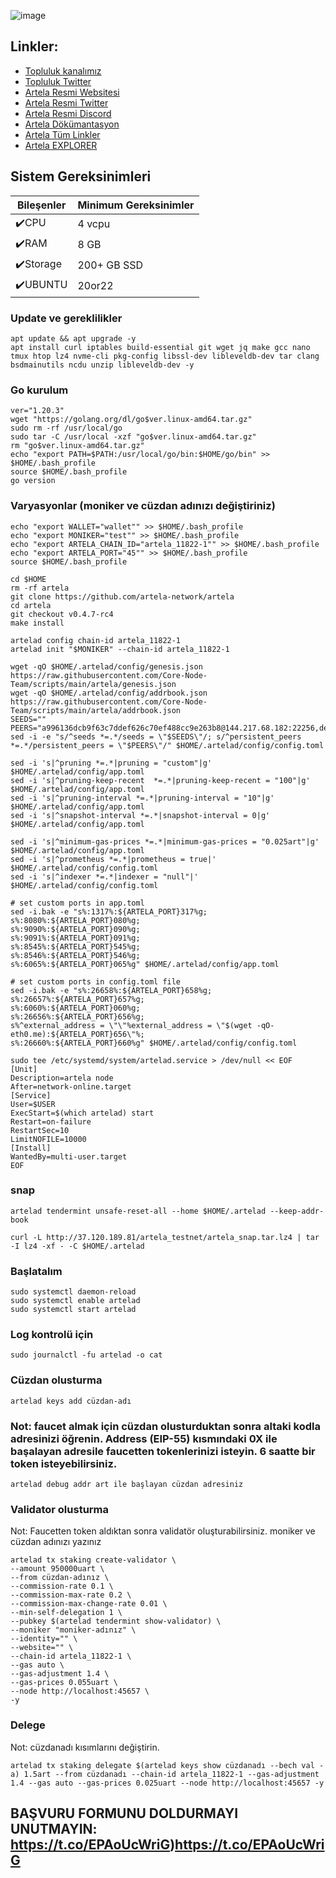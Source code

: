 ![image](https://github.com/zeycan1/ARTELA/assets/108004368/919ef026-fa49-4c63-a4a1-310d8a1483bf)


## Linkler:
 * [Topluluk kanalımız](https://t.me/corenodechat)
 * [Topluluk Twitter](https://twitter.com/corenodeHQ)
 * [Artela Resmi Websitesi](https://artela.network/)
 * [Artela Resmi Twitter](https://twitter.com/Artela_Network)
 * [Artela Resmi Discord](https://discord.gg/TzmnmuCU)
 * [Artela Dökümantasyon](https://docs.artela.network/develop/node/run-full-node)
 * [Artela Tüm Linkler](https://linktr.ee/artela_network)
 * [Artela EXPLORER](https://test.explorer.ist/artela/staking)




## Sistem Gereksinimleri

| Bileşenler | Minimum Gereksinimler | 
| ------------ | ------------ |
| ✔️CPU |	4 vcpu|
| ✔️RAM	| 8 GB |
| ✔️Storage	| 200+ GB SSD |
| ✔️UBUNTU | 20or22 |


### Update ve gereklilikler
```
apt update && apt upgrade -y
apt install curl iptables build-essential git wget jq make gcc nano tmux htop lz4 nvme-cli pkg-config libssl-dev libleveldb-dev tar clang bsdmainutils ncdu unzip libleveldb-dev -y
```
### Go kurulum
```
ver="1.20.3"
wget "https://golang.org/dl/go$ver.linux-amd64.tar.gz"
sudo rm -rf /usr/local/go
sudo tar -C /usr/local -xzf "go$ver.linux-amd64.tar.gz"
rm "go$ver.linux-amd64.tar.gz"
echo "export PATH=$PATH:/usr/local/go/bin:$HOME/go/bin" >> $HOME/.bash_profile
source $HOME/.bash_profile
go version
```
### Varyasyonlar (moniker ve cüzdan adınızı değiştiriniz)
```
echo "export WALLET="wallet"" >> $HOME/.bash_profile
echo "export MONIKER="test"" >> $HOME/.bash_profile
echo "export ARTELA_CHAIN_ID="artela_11822-1"" >> $HOME/.bash_profile
echo "export ARTELA_PORT="45"" >> $HOME/.bash_profile
source $HOME/.bash_profile

cd $HOME
rm -rf artela
git clone https://github.com/artela-network/artela
cd artela
git checkout v0.4.7-rc4
make install

artelad config chain-id artela_11822-1
artelad init "$MONIKER" --chain-id artela_11822-1

wget -qO $HOME/.artelad/config/genesis.json https://raw.githubusercontent.com/Core-Node-Team/scripts/main/artela/genesis.json
wget -qO $HOME/.artelad/config/addrbook.json https://raw.githubusercontent.com/Core-Node-Team/scripts/main/artela/addrbook.json
SEEDS=""
PEERS="a996136dcb9f63c7ddef626c70ef488cc9e263b8@144.217.68.182:22256,de5612c035bd1875f0bd36d7cbf5d660b0d1e943@5.78.64.11:26656,bec6934fcddbac139bdecce19f81510cb5e02949@47.254.24.106:26656,30fb0055aced21472a01911353101bc4cd356bb3@47.89.230.117:26656,a03ae11a093c67e2554b73d174c4168fe715af10@57.128.103.184:26656,146d6011cce0423f564c9277c6a3390657c53730@157.90.226.23:26656,0188a9bcff4f411b29dbddda527d77803396e1c6@185.245.182.180:26656,b23bc610c374fd071c20ce4a2349bf91b8fbd7db@65.108.72.233:11656,aa416d3628dcce6e87d4b92d1867c8eca36a70a7@47.254.93.86:26656,978dee673bd447147f61aa5a1bdaabdfb8f8b853@47.88.57.107:26656,35ce36af33e289a29787eedb3127d21bf10edcff@81.0.218.194:45656,32d0e4aec8d8a8e33273337e1821f2fe2309539a@47.88.58.36:26656,1b73ac616d74375932fb6847ec67eee4a98174e9@116.202.85.52:25556,9e2fbfc4b32a1b013e53f3fc9b45638f4cddee36@47.254.66.177:26656,b23bc610c374fd071c20ce4a2349bf91b8fbd7db@65.108.72.233:11656,30fb0055aced21472a01911353101bc4cd356bb3@47.89.230.117:26656,9e2fbfc4b32a1b013e53f3fc9b45638f4cddee36@47.254.66.177:26656,978dee673bd447147f61aa5a1bdaabdfb8f8b853@47.88.57.107:26656,aa416d3628dcce6e87d4b92d1867c8eca36a70a7@47.254.93.86:26656"
sed -i -e "s/^seeds *=.*/seeds = \"$SEEDS\"/; s/^persistent_peers *=.*/persistent_peers = \"$PEERS\"/" $HOME/.artelad/config/config.toml

sed -i 's|^pruning *=.*|pruning = "custom"|g' $HOME/.artelad/config/app.toml
sed -i 's|^pruning-keep-recent  *=.*|pruning-keep-recent = "100"|g' $HOME/.artelad/config/app.toml
sed -i 's|^pruning-interval *=.*|pruning-interval = "10"|g' $HOME/.artelad/config/app.toml
sed -i 's|^snapshot-interval *=.*|snapshot-interval = 0|g' $HOME/.artelad/config/app.toml

sed -i 's|^minimum-gas-prices *=.*|minimum-gas-prices = "0.025art"|g' $HOME/.artelad/config/app.toml
sed -i 's|^prometheus *=.*|prometheus = true|' $HOME/.artelad/config/config.toml
sed -i 's|^indexer *=.*|indexer = "null"|' $HOME/.artelad/config/config.toml

# set custom ports in app.toml
sed -i.bak -e "s%:1317%:${ARTELA_PORT}317%g;
s%:8080%:${ARTELA_PORT}080%g;
s%:9090%:${ARTELA_PORT}090%g;
s%:9091%:${ARTELA_PORT}091%g;
s%:8545%:${ARTELA_PORT}545%g;
s%:8546%:${ARTELA_PORT}546%g;
s%:6065%:${ARTELA_PORT}065%g" $HOME/.artelad/config/app.toml

# set custom ports in config.toml file
sed -i.bak -e "s%:26658%:${ARTELA_PORT}658%g;
s%:26657%:${ARTELA_PORT}657%g;
s%:6060%:${ARTELA_PORT}060%g;
s%:26656%:${ARTELA_PORT}656%g;
s%^external_address = \"\"%external_address = \"$(wget -qO- eth0.me):${ARTELA_PORT}656\"%;
s%:26660%:${ARTELA_PORT}660%g" $HOME/.artelad/config/config.toml

sudo tee /etc/systemd/system/artelad.service > /dev/null << EOF
[Unit]
Description=artela node
After=network-online.target
[Service]
User=$USER
ExecStart=$(which artelad) start
Restart=on-failure
RestartSec=10
LimitNOFILE=10000
[Install]
WantedBy=multi-user.target
EOF
```

### snap
```
artelad tendermint unsafe-reset-all --home $HOME/.artelad --keep-addr-book

curl -L http://37.120.189.81/artela_testnet/artela_snap.tar.lz4 | tar -I lz4 -xf - -C $HOME/.artelad
```
### Başlatalım
```
sudo systemctl daemon-reload
sudo systemctl enable artelad
sudo systemctl start artelad
```
### Log kontrolü için
```
sudo journalctl -fu artelad -o cat
```

### Cüzdan olusturma
```
artelad keys add cüzdan-adı
```
### Not: faucet almak için cüzdan olusturduktan sonra altaki kodla adresinizi öğrenin. Address (EIP-55) kısmındaki 0X ile başalayan adresile faucetten tokenlerinizi isteyin. 6 saatte bir token isteyebilirsiniz. 
```
artelad debug addr art ile başlayan cüzdan adresiniz

```
### Validator olusturma
Not: Faucetten token aldıktan sonra validatör oluşturabilirsiniz. moniker ve cüzdan adınızı yazınız
```
artelad tx staking create-validator \
--amount 950000uart \
--from cüzdan-adınız \
--commission-rate 0.1 \
--commission-max-rate 0.2 \
--commission-max-change-rate 0.01 \
--min-self-delegation 1 \
--pubkey $(artelad tendermint show-validator) \
--moniker "moniker-adınız" \
--identity="" \
--website="" \
--chain-id artela_11822-1 \
--gas auto \
--gas-adjustment 1.4 \
--gas-prices 0.055uart \
--node http://localhost:45657 \
-y
```
### Delege
Not: cüzdanadı kısımlarını değiştirin.
```
artelad tx staking delegate $(artelad keys show cüzdanadı --bech val -a) 1.5art --from cüzdanadı --chain-id artela_11822-1 --gas-adjustment 1.4 --gas auto --gas-prices 0.025uart --node http://localhost:45657 -y
```

## BAŞVURU FORMUNU DOLDURMAYI UNUTMAYIN: https://t.co/EPAoUcWriG)https://t.co/EPAoUcWriG
